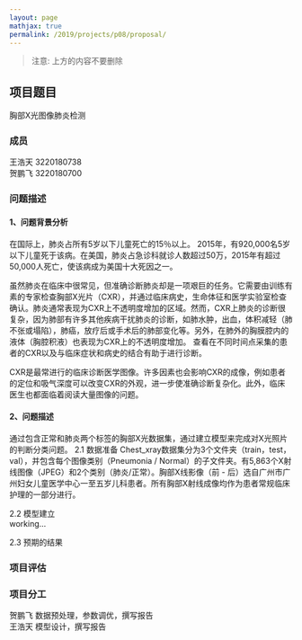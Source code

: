 ```yaml
---
layout: page
mathjax: true
permalink: /2019/projects/p08/proposal/
---
```


> 注意: 上方的内容不要删除

## 项目题目 
胸部X光图像肺炎检测

### 成员
王浩天 3220180738  
贺鹏飞 3220180700

### 问题描述

#### 1、问题背景分析
在国际上，肺炎占所有5岁以下儿童死亡的15％以上。 2015年，有920,000名5岁以下儿童死于该病。在美国，肺炎占急诊科就诊人数超过50万，2015年有超过50,000人死亡，使该病成为美国十大死因之一。

虽然肺炎在临床中很常见，但准确诊断肺炎却是一项艰巨的任务。它需要由训练有素的专家检查胸部X光片（CXR），并通过临床病史，生命体征和医学实验室检查确认。肺炎通常表现为CXR上不透明度增加的区域。然而，CXR上肺炎的诊断很复杂，因为肺部有许多其他疾病干扰肺炎的诊断，如肺水肿，出血，体积减轻（肺不张或塌陷），肺癌，放疗后或手术后的肺部变化等。另外，在肺外的胸膜腔内的液体（胸腔积液）也表现为CXR上的不透明度增加。
查看在不同时间点采集的患者的CXR以及与临床症状和病史的结合有助于进行诊断。

CXR是最常进行的临床诊断医学图像。许多因素也会影响CXR的成像，例如患者的定位和吸气深度可以改变CXR的外观，进一步使准确诊断复杂化。此外，临床医生也都面临着阅读大量图像的问题。
#### 2、问题描述
通过包含正常和肺炎两个标签的胸部X光数据集，通过建立模型来完成对X光照片的判断分类问题。
2.1 数据准备
Chest_xray数据集分为3个文件夹（train，test，val），并包含每个图像类别（Pneumonia / Normal）的子文件夹。有5,863个X射线图像（JPEG）和2个类别（肺炎/正常）。胸部X线影像（前 - 后）选自广州市广州妇女儿童医学中心一至五岁儿科患者。所有胸部X射线成像均作为患者常规临床护理的一部分进行。

2.2 模型建立  
working...

2.3 预期的结果

### 项目评估

### 项目分工
贺鹏飞 数据预处理，参数调优，撰写报告  
王浩天 模型设计，撰写报告 
